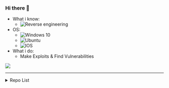 ### Hi there 👋
  - What i know:
    - <img alt="Reverse engineering" src="https://img.shields.io/badge/Who cares%20-0078D6.svg?&style=for-the-badge&logo=windows&ogoColor=white"/>
  - OS:
    - <img alt="Windows 10" src="https://img.shields.io/badge/Windows-0078D6?style=for-the-badge&logo=windows&logoColor=white" />
    - <img alt="Ubuntu" src="https://img.shields.io/badge/Ubuntu-E95420?style=for-the-badge&logo=ubuntu&logoColor=white" />
    - <img alt="IOS" src="https://img.shields.io/badge/iOS-000000?style=for-the-badge&logo=ios&logoColor=white">
  - What i do:
    - Make Exploits & Find Vulnerabilities

![](https://komarev.com/ghpvc/?username=pwd0kernel&color=brightgreen&style=flat)

-------

<details Closed>
  <summary>Repo List</summary>
  <a href="https://github.com/pwd0kernel/Prison-Architect-Execution">Prison-Architect-Execution</a><br>
  <a href="https://github.com/pwd0kernel/CloudScript-Downloader">CloudScript Downloader</a>
</details>
